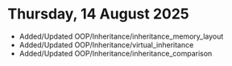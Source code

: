 # Thursday, 14 August 2025

- Added/Updated OOP/Inheritance/inheritance_memory_layout
- Added/Updated OOP/Inheritance/virtual_inheritance
- Added/Updated OOP/Inheritance/inheritance_comparison